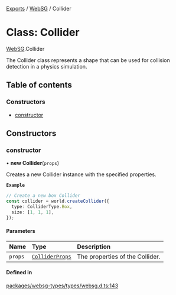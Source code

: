 [Exports](../modules.md) / [WebSG](../modules/websg) / Collider

# Class: Collider

[WebSG](../modules/WebSG.md).Collider

The Collider class represents a shape that can be used for
collision detection in a physics simulation.

## Table of contents

### Constructors

- [constructor](WebSG.Collider.md#constructor)

## Constructors

### constructor

• **new Collider**(`props`)

Creates a new Collider instance with the specified properties.

**`Example`**

```ts
// Create a new box Collider
const collider = world.createCollider({
  type: ColliderType.Box,
  size: [1, 1, 1],
});
```

#### Parameters

| Name    | Type                                                    | Description                     |
| :------ | :------------------------------------------------------ | :------------------------------ |
| `props` | [`ColliderProps`](../interfaces/WebSG.ColliderProps.md) | The properties of the Collider. |

#### Defined in

[packages/websg-types/types/websg.d.ts:143](https://github.com/matrix-org/thirdroom/blob/1005fb3d/packages/websg-types/types/websg.d.ts#L143)

